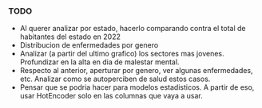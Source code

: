 ### TODO

- Al querer analizar por estado, hacerlo comparando contra el total de habitantes del estado en 2022
- Distribucion de enfermedades por genero
- Analizar (a partir del ultimo grafico) los sectores mas jovenes. Profundizar en la alta en dia de malestar mental.
- Respecto al anterior, aperturar por genero, ver algunas enfermedades, etc. Analizar como se autoperciben de salud estos casos.
- Pensar que se podria hacer para modelos estadisticos. A partir de eso, usar HotEncoder solo en las columnas que vaya a usar.

